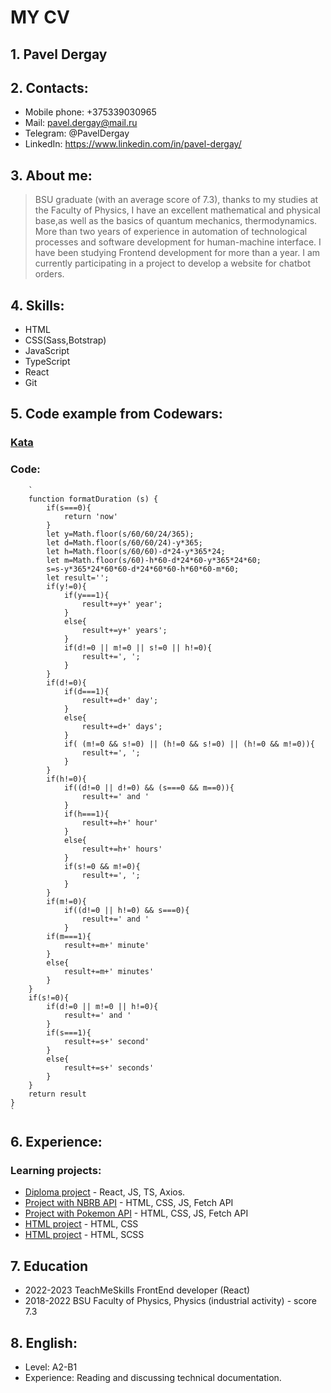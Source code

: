 # MY CV

## 1. Pavel Dergay

## 2. Contacts:
* Mobile phone: +375339030965
* Mail: pavel.dergay@mail.ru
* Telegram: @PavelDergay
* LinkedIn: https://www.linkedin.com/in/pavel-dergay/

## 3. About me: 
> BSU graduate (with an average score of 7.3), thanks to my studies at the Faculty of Physics, I have an excellent mathematical and physical base,as well as the basics of quantum mechanics, thermodynamics. More than two years of experience in automation of technological processes and software development for human-machine interface. I have been studying Frontend development for more than a year. I am currently participating in a project to develop a website for chatbot orders.

## 4. Skills:
* HTML
* CSS(Sass,Botstrap)
* JavaScript
* TypeScript
* React
* Git

## 5. Сode example from Сodewars:
### [Kata](https://www.codewars.com/kata/52742f58faf5485cae000b9a)
### Code:
        `
        function formatDuration (s) {
            if(s===0){
                return 'now'
            }
            let y=Math.floor(s/60/60/24/365);  
            let d=Math.floor(s/60/60/24)-y*365;  
            let h=Math.floor(s/60/60)-d*24-y*365*24;
            let m=Math.floor(s/60)-h*60-d*24*60-y*365*24*60;
            s=s-y*365*24*60*60-d*24*60*60-h*60*60-m*60;
            let result='';
            if(y!=0){
                if(y===1){
                    result+=y+' year';
                }
                else{
                    result+=y+' years';
                }
                if(d!=0 || m!=0 || s!=0 || h!=0){
                    result+=', ';
                }
            }
            if(d!=0){
                if(d===1){
                    result+=d+' day';
                }
                else{
                    result+=d+' days';
                }
                if( (m!=0 && s!=0) || (h!=0 && s!=0) || (h!=0 && m!=0)){
                    result+=', ';
                }
            }
            if(h!=0){
                if((d!=0 || d!=0) && (s===0 && m==0)){
                    result+=' and '
                }
                if(h===1){
                    result+=h+' hour'
                }
                else{
                    result+=h+' hours'
                }
                if(s!=0 && m!=0){
                    result+=', ';
                }
            }
            if(m!=0){
                if((d!=0 || h!=0) && s===0){
                    result+=' and '
                }
            if(m===1){
                result+=m+' minute'
            }
            else{
                result+=m+' minutes'
            }
        }
        if(s!=0){
            if(d!=0 || m!=0 || h!=0){
                result+=' and '
            }
            if(s===1){
                result+=s+' second'
            }
            else{
                result+=s+' seconds'
            }
        }
        return result
    }
    `

## 6. Experience:
### Learning projects:
* [Diploma project](https://github.com/DergayPavel/Diploma) - React, JS, TS, Axios.
* [Project with NBRB API](https://github.com/DergayPavel/Project_NBRB) - HTML, CSS, JS, Fetch API 
* [Project with Pokemon API](https://github.com/DergayPavel/PokemonPage) - HTML, CSS, JS, Fetch API 
* [HTML project](https://github.com/DergayPavel/ProjectOne) - HTML, CSS
* [HTML project](https://github.com/DergayPavel/ProjectTwo) - HTML, SCSS

## 7. Education
* 2022-2023 TeachMeSkills FrontEnd developer (React)
* 2018-2022 BSU Faculty of Physics, Physics (industrial activity) - score 7.3

## 8. English:
* Level: A2-B1
* Experience: Reading and discussing technical documentation.